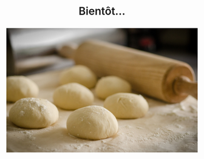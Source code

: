 <!-- Main header navigation -->
<p align="center" style="font-size:2em;font-weight:600;">Bientôt...</p>
<!-- /Main header navigation -->

![](pics/dough.jpeg)